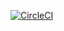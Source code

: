 [![CircleCI](https://circleci.com/gh/bdb0y/TestCI.svg?style=svg)](https://circleci.com/gh/bdb0y/TestCI)
